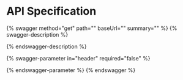 # API Specification

{% swagger method="get" path="" baseUrl="" summary="" %}
{% swagger-description %}

{% endswagger-description %}

{% swagger-parameter in="header" required="false" %}

{% endswagger-parameter %}
{% endswagger %}
